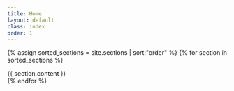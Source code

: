 ```yaml
---
title: Home
layout: default
class: index
order: 1
---
```

{% assign sorted_sections = site.sections | sort:"order" %}
{% for section in sorted_sections %}
<section id="{{ section.slug }}" class="{{ section.class }}">
  <div class="wrapper">
    {{ section.content }}
  </div>
</section>
{% endfor %}
